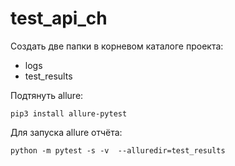 # test_api_ch


Создать две папки в корневом каталоге проекта:  
- logs
- test_results

Подтянуть allure:
```
pip3 install allure-pytest
```

Для запуска allure отчёта:
```
python -m pytest -s -v  --alluredir=test_results
```